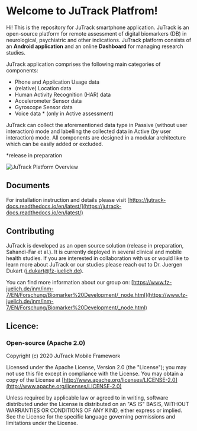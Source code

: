 ﻿# Welcome to JuTrack Platfrom!



Hi! This is the repository for JuTrack smartphone application. JuTrack is an open-source platform for remote assessment of digital biomarkers (DB) in neurological, psychiatric and other indications. JuTrack platform consists of an **Android application** and an online **Dashboard** for managing research studies.

JuTrack application comprises the following main categories of components:

- Phone and Application Usage data
- (relative) Location data
- Human Activity Recognition (HAR) data 
-  Accelerometer Sensor data
- Gyroscope Sensor data
- Voice data * (only in Active assessment)  

JuTrack can collect the aforementioned data type in Passive (without user interaction) mode and labelling the collected data in Active (by user interaction) mode. All components are designed in a modular architecture which can be easily added or excluded.

*release in preparation

![JuTrack Platform Overview](https://jutrack-docs.readthedocs.io/en/latest/_images/JuTrack.png)

## Documents

For installation instruction and details please visit [https://jutrack-docs.readthedocs.io/en/latest/](https://jutrack-docs.readthedocs.io/en/latest/)

## Contributing 
JuTrack is developed as an open source solution (release in preparation, Sahandi-Far et al.). It is currently deployed in several clinical and mobile health studies. If you are interested in collaboration with us or would like to learn more about JuTrack or our studies please reach out to Dr. Juergen Dukart (j.dukart@fz-juelich.de).

You can find more information about our group on:  [https://www.fz-juelich.de/inm/inm-7/EN/Forschung/Biomarker%20Development/_node.html](https://www.fz-juelich.de/inm/inm-7/EN/Forschung/Biomarker%20Development/_node.html)


## Licence:

### Open-source (Apache 2.0)

Copyright (c) 2020 JuTrack Mobile Framework  

Licensed under the Apache License, Version 2.0 (the "License"); you may not use this file except in compliance with the License. You may obtain a copy of the License at  [http://www.apache.org/licenses/LICENSE-2.0](http://www.apache.org/licenses/LICENSE-2.0)

Unless required by applicable law or agreed to in writing, software distributed under the License is distributed on an "AS IS" BASIS, WITHOUT WARRANTIES OR CONDITIONS OF ANY KIND, either express or implied. See the License for the specific language governing permissions and limitations under the License.
